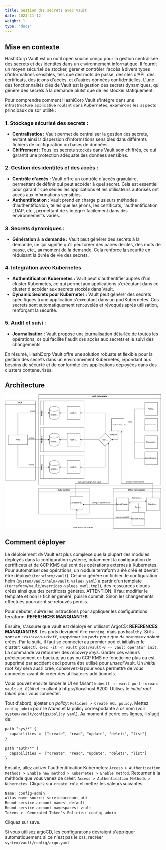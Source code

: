 ```yaml
---
title: Gestion des secrets avec Vault
date: 2023-11-12
weight: 1
type: "docs"
---
```


## Mise en contexte

HashiCorp Vault est un outil open source conçu pour la gestion centralisée des secrets et des identités dans un environnement informatique. Il fournit un moyen sécurisé de stocker, gérer et contrôler l'accès à divers types d'informations sensibles, tels que des mots de passe, des clés d'API, des certificats, des jetons d'accès, et d'autres données confidentielles. L'une des fonctionnalités clés de Vault est la gestion des secrets dynamiques, qui génère des secrets à la demande plutôt que de les stocker statiquement.

Pour comprendre comment HashiCorp Vault s'intègre dans une infrastructure applicative roulant dans Kubernetes, examinons les aspects principaux de son utilité :

### 1. **Stockage sécurisé des secrets :**
   - **Centralisation :** Vault permet de centraliser la gestion des secrets, évitant ainsi la dispersion d'informations sensibles dans différents fichiers de configuration ou bases de données.
   - **Chiffrement :** Tous les secrets stockés dans Vault sont chiffrés, ce qui garantit une protection adéquate des données sensibles.

### 2. **Gestion des identités et des accès :**
   - **Contrôle d'accès :** Vault offre un contrôle d'accès granulaire, permettant de définir qui peut accéder à quel secret. Cela est essentiel pour garantir que seules les applications et les utilisateurs autorisés ont accès aux informations sensibles.
   - **Authentification :** Vault prend en charge plusieurs méthodes d'authentification, telles que les jetons, les certificats, l'authentification LDAP, etc., permettant de s'intégrer facilement dans des environnements variés.

### 3. **Secrets dynamiques :**
   - **Génération à la demande :** Vault peut générer des secrets à la demande, ce qui signifie qu'il peut créer des paires de clés, des mots de passe, etc., au moment de la demande. Cela renforce la sécurité en réduisant la durée de vie des secrets.

### 4. **Intégration avec Kubernetes :**
   - **Authentification Kubernetes :** Vault peut s'authentifier auprès d'un cluster Kubernetes, ce qui permet aux applications s'exécutant dans ce cluster d'accéder aux secrets stockés dans Vault.
   - **Dynamic Secrets pour Kubernetes :** Vault peut générer des secrets spécifiques à une application s'exécutant dans un pod Kubernetes. Ces secrets sont automatiquement renouvelés et révoqués après utilisation, renforçant la sécurité.

### 5. **Audit et suivi :**
   - **Journalisation :** Vault propose une journalisation détaillée de toutes les opérations, ce qui facilite l'audit des accès aux secrets et le suivi des changements.

En résumé, HashiCorp Vault offre une solution robuste et flexible pour la gestion des secrets dans un environnement Kubernetes, répondant aux besoins de sécurité et de conformité des applications déployées dans des clusters conteneurisés.

## Architecture

![Architecture Vault](vault.drawio.svg)


## Comment déployer

Le déploiement de Vault est plus complexe que la plupart des modules déployés dans la configuration système, notamment la configuration
de certfificats et de GCP KMS qui sont des opérations externes à Kubernetes. Pour automatiser ces opérations, un module terraform a été
créé et devrait être déployé (`terraform/vault`). Celui-ci génère un fichier de configuration helm (`system/vault/helm/vault.values.yaml`) à partir
d'un template (`terraform/vault/overrides-values.yaml.tmpl`), des ressources clouds créés ainsi que des certificats générés. ATTENTION: il faut modifier le template et non le fichier généré, puis le commit. Sinon les changements effectués pourraient se retouvés perdus.

Pour débuter, suivre les instructions pour appliquer les configurations terraform: **REFERENCES MANQUANTES**.

Ensuite, s'assurer que vault est déployé en utilisant ArgoCD: **REFERENCES MANQUANTES**. Les pods devraient être `running`, mais pas `healthy`. Si ils sont en `CrashLoopBackoff`, supprimer les pods pour que de nouveaux soient créés. Par la suite, il faut se connecter au premier pod et initialiser le cluster: `kubectl exec -it -n vault pods/vault-0 -- vault operator init`. La commande va retourner des *recovery keys*. Garder ces valeurs précieusement en backup; au cas ou GCP KMS ne fonctionne plus ou est supprimé par accident ceci pourra être utilisé pour *unseal* Vault. Un *initial root key* sera aussi créé, conservez-la pour vous permettre de vous connecter avant de créer des utilisateurs additionnels.

Vous pouvez ensuite lancer le UI en faisant `kubectl -n vault port-forward vault-ui 8200` et en allant à https://localhost:8200. Utilisez le *initial root token* pour vous connecter. 

Tout d'abord, ajouter un *policy*: `Policies > Create ACL policy`. Mettez `config-admin` pour le *Name* et la policy correspodante à ce nom (voir `system/vault/configs/policy.yaml`). Au moment d'écrire ces lignes, il s'agit de:

```hcl
path "sys/*" {
  capabilities =  ["create", "read", "update", "delete", "list"]
}

path "auth/*" {
  capabilities =  ["create", "read", "update", "delete", "list"]
}
```

Ensuite, allez activer l'authentification Kubernetes: `Access > Authentication Methods > Enable new method > Kubernetes > Enable method`. Retourner à la méthode que vous venez de créer: `Access > Authentication Methods > Kubernetes`. Cliquez sur `create role` et mettez les valeurs suivantes:
```
Name: config-admin
Alias Name Source: serviceaccount_uid
Bound service account names: default
Bound service account namespaces: vault
Tokens >  Generated Token's Policies: config-admin
```
Cliquez sur save.

Si vous utilisez argoCD, les configurations devraient s'appliquer automatiquement. si ce n'est pas le cas, recréer `system/vault/config/argo.yaml`.

